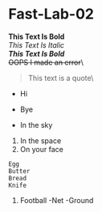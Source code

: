 # Fast-Lab-02
**This Text Is Bold**\
*This Text Is Italic*\
***This Text Is Bold***\
~~OOPS I made an error~~\
> This text is a quote\
- Hi
* Bye
+ In the sky
1. In the space
2. On your face
```
Egg
Butter
Bread
Knife
```
1. Football
    -Net
    -Ground
